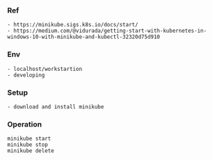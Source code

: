 ### Ref
    - https://minikube.sigs.k8s.io/docs/start/
    - https://medium.com/@vidurada/getting-start-with-kubernetes-in-windows-10-with-minikube-and-kubectl-32320d75d910

### Env
    - localhost/workstartion
    - developing

### Setup
    - download and install minikube

### Operation
    minikube start
    minikube stop
    minikube delete
   